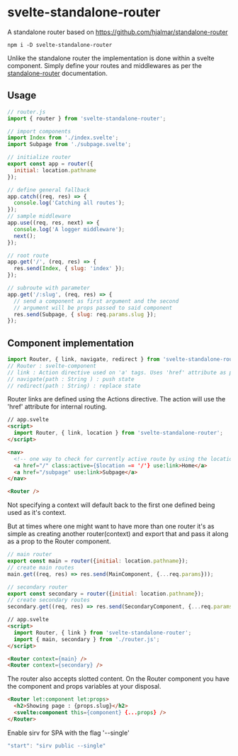 # svelte-standalone-router
A standalone router based on https://github.com/hjalmar/standalone-router

```
npm i -D svelte-standalone-router
```

Unlike the standalone router the implementation is done within a svelte component. Simply define your routes and middlewares as per the [standalone-router](https://github.com/hjalmar/standalone-router) documentation.

## Usage
```js
// router.js
import { router } from 'svelte-standalone-router';

// import components
import Index from './index.svelte';
import Subpage from './subpage.svelte';

// initialize router 
export const app = router({
  initial: location.pathname
});

// define general fallback
app.catch((req, res) => {
  console.log('Catching all routes');
});
// sample middleware
app.use((req, res, next) => {
  console.log('A logger middleware');
  next();
});

// root route
app.get('/', (req, res) => {
  res.send(Index, { slug: 'index' });
});

// subroute with parameter
app.get('/:slug', (req, res) => {
  // send a component as first argument and the second 
  // argument will be props passed to said component
  res.send(Subpage, { slug: req.params.slug });
});
```

## Component implementation
```js
import Router, { link, navigate, redirect } from 'svelte-standalone-router';
// Router : svelte-component
// link : Action directive used on 'a' tags. Uses 'href' attribute as path
// navigate(path : String ) : push state 
// redirect(path : String) : replace state
```

Router links are defined using the Actions directive. The action will use the 'href' attribute for internal routing.
```html
// app.svelte
<script>
  import Router, { link, location } from 'svelte-standalone-router';
</script>

<nav>
  <!-- one way to check for currently active route by using the location store -->
  <a href="/" class:active={$location == '/'} use:link>Home</a>
  <a href="/subpage" use:link>Subpage</a>
</nav>

<Router />
```

Not specifying a context will default back to the first one defined being used as it's context.

But at times where one might want to have more than one router it's as simple as creating another router(context) and export that and pass it along as a prop to the Router component.

```js
// main router
export const main = router({initial: location.pathname});
// create main routes
main.get((req, res) => res.send(MainComponent, {...req.params}));

// secondary router
export const secondary = router({initial: location.pathname});
// create secondary routes
secondary.get((req, res) => res.send(SecondaryComponent, {...req.params}));
```


```html
// app.svelte
<script>
  import Router, { link } from 'svelte-standalone-router';
  import { main, secondary } from './router.js';
</script>

<Router context={main} />
<Router context={secondary} />
```

The router also accepts slotted content. On the Router component you have the component and props variables at your disposal.

```html 
<Router let:component let:props>
  <h2>Showing page : {props.slug}</h2>
  <svelte:component this={component} {...props} />
</Router>
```

Enable sirv for SPA with the flag '--single'
```js
"start": "sirv public --single"
```